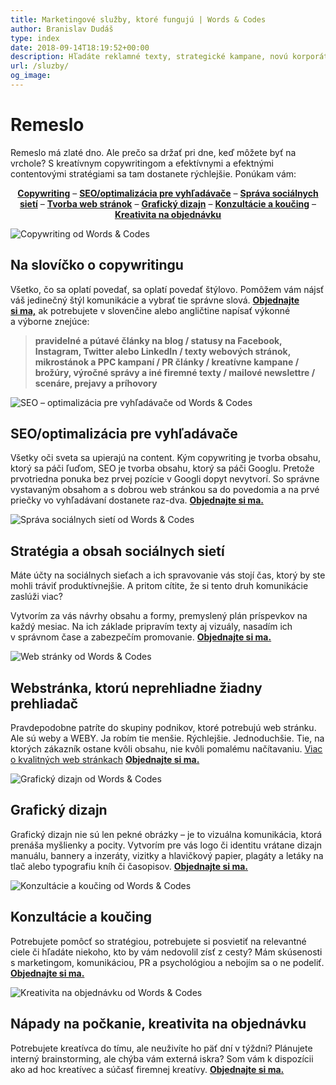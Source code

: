 ```yaml
---
title: Marketingové služby, ktoré fungujú | Words & Codes
author: Branislav Dudáš
type: index
date: 2018-09-14T18:19:52+00:00
description: Hľadáte reklamné texty, strategické kampane, novú korporátnu identitu alebo web stránku? Words & Codes je kreatívny copywriting a inteligentný content pre vašu značku.
url: /sluzby/
og_image: 
---
```

# Remeslo
Remeslo má zlaté dno. Ale prečo sa držať pri dne, keď môžete byť na vrchole? S kreatívnym copywritingom a&nbsp;efektívnymi a&nbsp;efektnými contentovými stratégiami sa tam dostanete rýchlejšie. Ponúkam&nbsp;vám:

<p style="text-align: center;">
<a href="#copywriting"><b>Copywriting</b></a> – 
<a href="#seo"><b>SEO/optimalizácia pre vyhľadávače</b></a> – 
<a href="#social"><b>Správa sociálnych sietí</b></a> – 
<a href="#weby"><b>Tvorba web stránok</b></a> – 
<a href="#graphic"><b>Grafický dizajn</b></a> – 
<a href="#konzultacie"><b>Konzultácie a&nbsp;koučing</b></a> – 
<a href="#kreativita"><b>Kreativita na objednávku</b></a>
</p>



<a name="copywriting">![Copywriting od Words & Codes](/images/copywriting.svg)</a>

## Na slovíčko o&nbsp;copywritingu
Všetko, čo sa oplatí povedať, sa oplatí povedať štýlovo. Pomôžem vám nájsť váš jedinečný štýl komunikácie a&nbsp;vybrať tie správne slová. [**Objednajte si&nbsp;ma,**](mailto:branislav.dudas@gmail.com) ak potrebujete v slovenčine alebo angličtine napísať výkonné a&nbsp;výborne&nbsp;znejúce:

> **pravidelné a&nbsp;pútavé články na blog
/ statusy na Facebook, Instagram, Twitter alebo LinkedIn
/ texty webových stránok, mikrostánok a&nbsp;PPC kampaní
/ PR články
/ kreatívne kampane
/ brožúry, výročné správy a&nbsp;iné firemné texty
/ mailové newslettre
/ scenáre, prejavy a&nbsp;príhovory**

<a name="seo">![SEO – optimalizácia pre vyhľadávače od Words & Codes](/images/seo.svg)</a>

## SEO/optimalizácia pre vyhľadávače
Všetky oči sveta sa upierajú na content. Kým copywriting je tvorba obsahu, ktorý sa páči ľuďom, SEO je tvorba obsahu, ktorý sa páči Googlu. Pretože prvotriedna ponuka bez prvej pozície v&nbsp;Googli dopyt nevytvorí. So správne vystavaným obsahom a&nbsp;s&nbsp;dobrou web stránkou sa do povedomia a na prvé priečky vo vyhľadávaní dostanete raz-dva. [**Objednajte&nbsp;si&nbsp;ma.**](mailto:branislav.dudas@gmail.com)

<a name="social">![Správa sociálnych sietí od Words & Codes](/images/social.svg)</a>

## Stratégia a&nbsp;obsah sociálnych sietí
Máte účty na sociálnych sieťach a&nbsp;ich spravovanie vás stojí čas, ktorý by ste mohli tráviť produktívnejšie. A&nbsp;pritom cítite, že si tento druh komunikácie zaslúži viac?

Vytvorím za vás návrhy obsahu a&nbsp;formy, premyslený plán príspevkov na každý mesiac. Na ich základe pripravím texty aj vizuály, nasadím ich v&nbsp;správnom čase a&nbsp;zabezpečím promovanie. [**Objednajte&nbsp;si&nbsp;ma.**](mailto:branislav.dudas@gmail.com)

<a name="weby">![Web stránky od Words & Codes](/images/web-stranky.svg)</a>

## Webstránka, ktorú neprehliadne žiadny prehliadač
Pravdepodobne patríte do skupiny podnikov, ktoré potrebujú web stránku. Ale sú weby a&nbsp;WEBY. Ja robím tie menšie. Rýchlejšie. Jednoduchšie. Tie, na ktorých zákazník ostane kvôli obsahu, nie kvôli pomalému načítavaniu. [Viac o kvalitných web stránkach](https://words.codes/sluzby/webstranka/) [**Objednajte&nbsp;si&nbsp;ma.**](mailto:branislav.dudas@gmail.com)

<a name="graphic">![Grafický dizajn od Words & Codes](/images/design.svg)</a>

## Grafický dizajn
Grafický dizajn nie sú len pekné obrázky – je to vizuálna komunikácia, ktorá prenáša myšlienky a&nbsp;pocity. Vytvorím pre vás logo či identitu vrátane dizajn manuálu, bannery a&nbsp;inzeráty, vizitky a&nbsp;hlavičkový papier, plagáty a&nbsp;letáky na tlač alebo typografiu kníh či časopisov. [**Objednajte&nbsp;si&nbsp;ma.**](mailto:branislav.dudas@gmail.com)

<a name="konzultacie">![Konzultácie a koučing od Words & Codes](/images/konzultacie.svg)</a>

## Konzultácie a&nbsp;koučing
Potrebujete pomôcť so stratégiou, potrebujete si posvietiť na relevantné ciele či hľadáte niekoho, kto by vám nedovolil zísť z cesty?
Mám skúsenosti s&nbsp;marketingom, komunikáciou, PR a&nbsp;psychológiou a&nbsp;nebojím sa o&nbsp;ne podeliť. [**Objednajte&nbsp;si&nbsp;ma.**](mailto:branislav.dudas@gmail.com)

<a name="kreativita">![Kreativita na objednávku od Words & Codes](/images/adhoc.svg)</a>

## Nápady na počkanie, kreativita na objednávku
Potrebujete kreatívca do tímu, ale neuživíte ho päť dní v&nbsp;týždni? Plánujete interný brainstorming, ale chýba vám externá iskra? Som vám k dispozícii ako ad&nbsp;hoc kreatívec a&nbsp;súčasť firemnej kreatívy. [**Objednajte&nbsp;si&nbsp;ma.**](mailto:branislav.dudas@gmail.com)